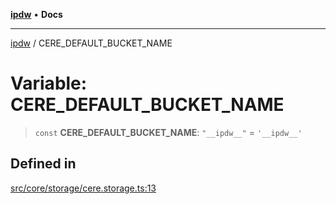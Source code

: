 [**ipdw**](../README.md) • **Docs**

***

[ipdw](../globals.md) / CERE\_DEFAULT\_BUCKET\_NAME

# Variable: CERE\_DEFAULT\_BUCKET\_NAME

> `const` **CERE\_DEFAULT\_BUCKET\_NAME**: `"__ipdw__"` = `'__ipdw__'`

## Defined in

[src/core/storage/cere.storage.ts:13](https://github.com/ansi-code/ipdw/blob/d3334c70f49293ce3e0ff61a485778d41bda3a8d/src/core/storage/cere.storage.ts#L13)
